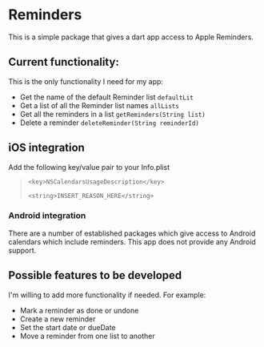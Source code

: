 # Reminders

This is a simple package that gives a dart app access to Apple Reminders. 

## Current functionality:

This is the only functionality I need for my app:

* Get the name of the default Reminder list `defaultLit`
* Get a list of all the Reminder list names `allLists`
* Get all the reminders in a list `getReminders(String list)`
* Delete a reminder `deleteReminder(String reminderId)`

## iOS integration

Add the following key/value pair to your Info.plist
>
> `<key>NSCalendarsUsageDescription</key>`
> 
> `<string>INSERT_REASON_HERE</string>`
> 

### Android integration

There are a number of established packages which give access to Android calendars which include reminders. This app does not provide any Android support. 

## Possible features to be developed

I'm willing to add more functionality if needed. For example:

* Mark a reminder as done or undone
* Create a new reminder
* Set the start date or dueDate
* Move a reminder from one list to another
